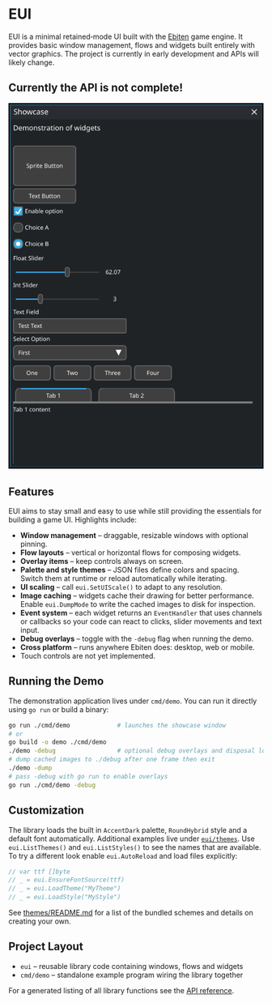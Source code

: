 # EUI

EUI is a minimal retained‑mode UI built with the [Ebiten](https://ebiten.org/) game engine.
It provides basic window management, flows and widgets built entirely with vector graphics.
The project is currently in early development and APIs will likely change.

## Currently the API is not complete!

![screenshot](https://raw.githubusercontent.com/Distortions81/EUI/refs/heads/main/Screenshot.png)

## Features

EUI aims to stay small and easy to use while still providing the essentials for
building a game UI. Highlights include:

- **Window management** – draggable, resizable windows with optional pinning.
- **Flow layouts** – vertical or horizontal flows for composing widgets.
- **Overlay items** – keep controls always on screen.
- **Palette and style themes** – JSON files define colors and spacing. Switch
  them at runtime or reload automatically while iterating.
- **UI scaling** – call `eui.SetUIScale()` to adapt to any resolution.
- **Image caching** – widgets cache their drawing for better performance.
  Enable `eui.DumpMode` to write the cached images to disk for inspection.
- **Event system** – each widget returns an `EventHandler` that uses channels or
  callbacks so your code can react to clicks, slider movements and text input.
- **Debug overlays** – toggle with the `-debug` flag when running the demo.
- **Cross platform** – runs anywhere Ebiten does: desktop, web or mobile.
- Touch controls are not yet implemented.

## Running the Demo

The demonstration application lives under `cmd/demo`. You can run it directly using `go run` or build a binary:

```sh
go run ./cmd/demo             # launches the showcase window
# or
go build -o demo ./cmd/demo
./demo -debug                 # optional debug overlays and disposal logs
# dump cached images to ./debug after one frame then exit
./demo -dump
# pass -debug with go run to enable overlays
go run ./cmd/demo -debug
```

## Customization

The library loads the built in `AccentDark` palette, `RoundHybrid` style and a default font automatically. Additional examples live under [`eui/themes`](eui/themes). Use `eui.ListThemes()` and `eui.ListStyles()` to see the names that are available. To try a different look enable `eui.AutoReload` and load files explicitly:

```go
// var ttf []byte
// _ = eui.EnsureFontSource(ttf)
// _ = eui.LoadTheme("MyTheme")
// _ = eui.LoadStyle("MyStyle")
```

See [themes/README.md](eui/themes/README.md) for a list of the bundled schemes and details on creating your own.

## Project Layout

- `eui` – reusable library code containing windows, flows and widgets
- `cmd/demo` – standalone example program wiring the library together

For a generated listing of all library functions see the [API reference](api.md).
